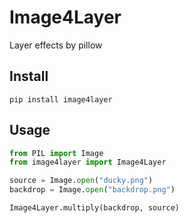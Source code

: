 # Image4Layer
Layer effects by pillow


## Install

```buildoutcfg
pip install image4layer
```

## Usage

```python
from PIL import Image
from image4layer import Image4Layer

source = Image.open("ducky.png")
backdrop = Image.open("backdrop.png")

Image4Layer.multiply(backdrop, source)
```

